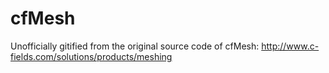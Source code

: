 cfMesh
======

Unofficially gitified from the original source code of cfMesh: http://www.c-fields.com/solutions/products/meshing
